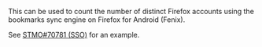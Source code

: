 This can be used to count the number of distinct Firefox accounts using the bookmarks sync engine on Firefox for Android (Fenix).

See [STMO#70781 (SSO)](https://sql.telemetry.mozilla.org/queries/70781/?p_org_mozilla_fenix=org_mozilla_firefox) for an example.

